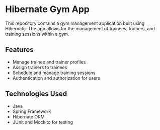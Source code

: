 # Hibernate Gym App

This repository contains a gym management application built using Hibernate. The app allows for the management of trainees, trainers, and training sessions within a gym.

## Features

- Manage trainee and trainer profiles
- Assign trainers to trainees
- Schedule and manage training sessions
- Authentication and authorization for users

## Technologies Used

- Java
- Spring Framework
- Hibernate ORM
- JUnit and Mockito for testing
